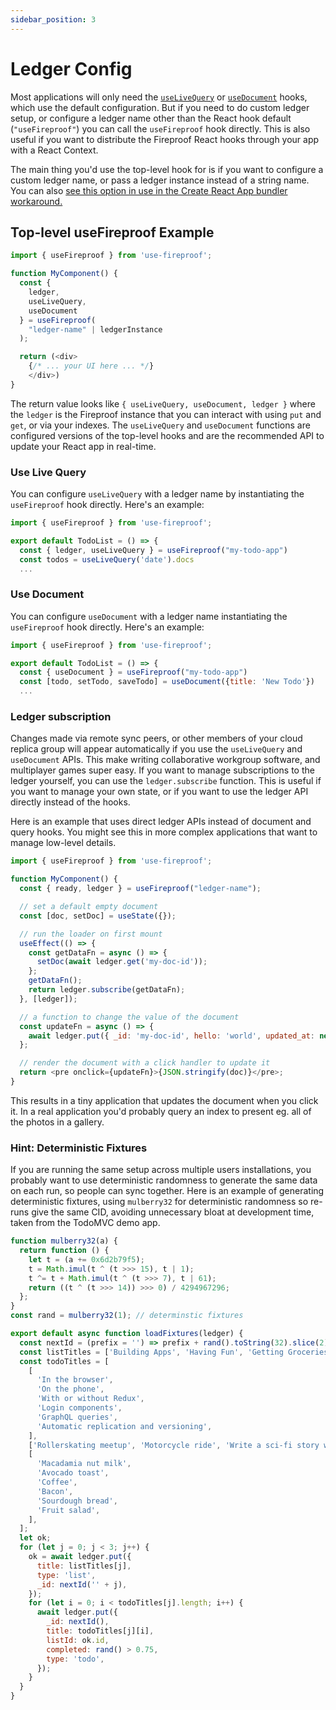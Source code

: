 ```yaml
---
sidebar_position: 3
---
```


# Ledger Config

Most applications will only need the [`useLiveQuery`](./use-live-query) or [`useDocument`](./use-document) hooks, which use the default configuration. But if you need to do custom ledger setup, or configure a ledger name other than the React hook default (`"useFireproof"`) you can call the `useFireproof` hook directly. This is also useful if you want to distribute the Fireproof React hooks through your app with a React Context.

The main thing you'd use the top-level hook for is if you want to configure a custom ledger name, or pass a ledger instance instead of a string name. You can also [see this option in use in the Create React App bundler workaround.](https://github.com/fireproof-storage/fireproof/issues/2)

## Top-level useFireproof Example

```js
import { useFireproof } from 'use-fireproof';

function MyComponent() {
  const { 
    ledger, 
    useLiveQuery, 
    useDocument 
  } = useFireproof(
    "ledger-name" | ledgerInstance
  );

  return (<div>
    {/* ... your UI here ... */}
    </div>)
}
```

 The return value looks like `{ useLiveQuery, useDocument, ledger }` where the `ledger` is the Fireproof instance that you can interact with using `put` and `get`, or via your indexes. The `useLiveQuery` and `useDocument` functions are configured versions of the top-level hooks and are the recommended API to update your React app in real-time.

### Use Live Query

You can configure `useLiveQuery` with a ledger name by instantiating the `useFireproof` hook directly. Here's an example:

```js
import { useFireproof } from 'use-fireproof';

export default TodoList = () => {
  const { ledger, useLiveQuery } = useFireproof("my-todo-app")
  const todos = useLiveQuery('date').docs
  ...
```

### Use Document

You can configure `useDocument` with a ledger name instantiating the `useFireproof` hook directly. Here's an example:

```js
import { useFireproof } from 'use-fireproof';

export default TodoList = () => {
  const { useDocument } = useFireproof("my-todo-app")
  const [todo, setTodo, saveTodo] = useDocument({title: 'New Todo'})
  ...
```


### Ledger subscription

Changes made via remote sync peers, or other members of your cloud replica group will appear automatically if you use the `useLiveQuery` and `useDocument` APIs. This make writing collaborative workgroup software, and multiplayer games super easy. If you want to manage subscriptions to the ledger yourself, you can use the `ledger.subscribe` function. This is useful if you want to manage your own state, or if you want to use the ledger API directly instead of the hooks.

Here is an example that uses direct ledger APIs instead of document and query hooks. You might see this in more complex applications that want to manage low-level details.

```js
import { useFireproof } from 'use-fireproof';

function MyComponent() {
  const { ready, ledger } = useFireproof("ledger-name");

  // set a default empty document
  const [doc, setDoc] = useState({});

  // run the loader on first mount
  useEffect(() => {
    const getDataFn = async () => {
      setDoc(await ledger.get('my-doc-id'));
    };
    getDataFn();
    return ledger.subscribe(getDataFn);
  }, [ledger]);

  // a function to change the value of the document
  const updateFn = async () => {
    await ledger.put({ _id: 'my-doc-id', hello: 'world', updated_at: new Date() });
  };

  // render the document with a click handler to update it
  return <pre onclick={updateFn}>{JSON.stringify(doc)}</pre>;
}
```

This results in a tiny application that updates the document when you click it. In a real application you'd probably query an index to present eg. all of the photos in a gallery.


### Hint: Deterministic Fixtures

If you are running the same setup across multiple users installations, you probably want to use deterministic randomness to generate the same data on each run, so people can sync together. Here is an example of generating deterministic fixtures, using `mulberry32` for deterministic randomness so re-runs give the same CID, avoiding unnecessary bloat at development time, taken from the TodoMVC demo app.

```js
function mulberry32(a) {
  return function () {
    let t = (a += 0x6d2b79f5);
    t = Math.imul(t ^ (t >>> 15), t | 1);
    t ^= t + Math.imul(t ^ (t >>> 7), t | 61);
    return ((t ^ (t >>> 14)) >>> 0) / 4294967296;
  };
}
const rand = mulberry32(1); // determinstic fixtures

export default async function loadFixtures(ledger) {
  const nextId = (prefix = '') => prefix + rand().toString(32).slice(2);
  const listTitles = ['Building Apps', 'Having Fun', 'Getting Groceries'];
  const todoTitles = [
    [
      'In the browser',
      'On the phone',
      'With or without Redux',
      'Login components',
      'GraphQL queries',
      'Automatic replication and versioning',
    ],
    ['Rollerskating meetup', 'Motorcycle ride', 'Write a sci-fi story with ChatGPT'],
    [
      'Macadamia nut milk',
      'Avocado toast',
      'Coffee',
      'Bacon',
      'Sourdough bread',
      'Fruit salad',
    ],
  ];
  let ok;
  for (let j = 0; j < 3; j++) {
    ok = await ledger.put({
      title: listTitles[j],
      type: 'list',
      _id: nextId('' + j),
    });
    for (let i = 0; i < todoTitles[j].length; i++) {
      await ledger.put({
        _id: nextId(),
        title: todoTitles[j][i],
        listId: ok.id,
        completed: rand() > 0.75,
        type: 'todo',
      });
    }
  }
}
```

